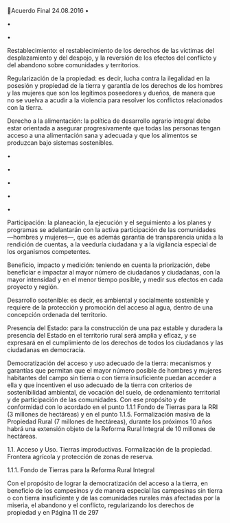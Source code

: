 Acuerdo Final 
24.08.2016 
•

•

•

Restablecimiento: el restablecimiento de los derechos de las víctimas del desplazamiento y del 
despojo,  y  la  reversión  de  los  efectos  del  conflicto  y  del  abandono  sobre  comunidades  y 
territorios. 
 
Regularización de la propiedad: es decir, lucha contra la ilegalidad en la posesión y propiedad de 
la tierra y garantía de los derechos de los hombres y las mujeres que son los legítimos poseedores 
y  dueños,  de  manera  que  no  se  vuelva  a  acudir  a  la  violencia  para  resolver  los  conflictos 
relacionados con la tierra. 
 
Derecho  a  la  alimentación:  la  política  de  desarrollo  agrario  integral  debe  estar  orientada  a 
asegurar  progresivamente  que  todas  las  personas  tengan  acceso  a  una  alimentación  sana  y 
adecuada y que los alimentos se produzcan bajo sistemas sostenibles. 

 
•

•

•

•

•

Participación: la planeación, la ejecución y el seguimiento a los planes y programas se adelantarán 
con la activa participación de las comunidades —hombres y mujeres—, que es además garantía 
de transparencia unida a la rendición de cuentas, a la veeduría ciudadana y a la vigilancia especial 
de los organismos competentes. 
 
Beneficio, impacto y medición: teniendo en cuenta la priorización, debe beneficiar e impactar al 
mayor  número  de  ciudadanos  y  ciudadanas,  con  la  mayor  intensidad  y  en  el  menor  tiempo 
posible, y medir sus efectos en cada proyecto y región.  
 
Desarrollo sostenible: es decir, es ambiental y socialmente sostenible y requiere de la protección 
y promoción del acceso al agua, dentro de una concepción ordenada del territorio. 
 
Presencia del Estado: para la construcción de una paz estable y duradera la presencia del Estado 
en el territorio rural será amplia y eficaz, y se expresará en el cumplimiento de los derechos de 
todos los ciudadanos y las ciudadanas en democracia.  
 
Democratización del acceso y uso adecuado de la tierra: mecanismos y garantías que permitan 
que el mayor número posible de hombres y mujeres habitantes del campo sin tierra o con tierra 
insuficiente puedan acceder a ella y que incentiven el uso adecuado de la tierra con criterios de 
sostenibilidad ambiental, de vocación del suelo, de ordenamiento territorial y de participación de 
las comunidades. Con ese propósito y de conformidad con lo acordado en el punto 1.1.1 Fondo 
de Tierras para la RRI (3 millones de hectáreas) y en el punto 1.1.5. Formalización masiva de la 
Propiedad  Rural  (7  millones  de  hectáreas),  durante  los  próximos  10  años  habrá  una  extensión 
objeto de la Reforma Rural Integral de 10 millones de hectáreas. 

 
1.1. Acceso  y  Uso.  Tierras  improductivas.  Formalización  de  la  propiedad.  Frontera  agrícola  y 
protección de zonas de reserva. 
 
1.1.1. Fondo de Tierras para la Reforma Rural Integral 
 
Con el propósito de lograr la democratización del acceso a la tierra, en beneficio de los campesinos y de 
manera  especial  las  campesinas  sin  tierra  o  con  tierra  insuficiente  y  de  las  comunidades  rurales  más 
afectadas  por  la  miseria,  el  abandono  y  el  conflicto,  regularizando  los  derechos  de  propiedad  y  en 
Página 11 de 297 
 


